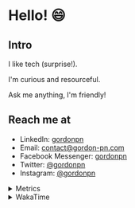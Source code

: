 # Hello! 😄

## Intro

I like tech (surprise!).

I'm curious and resourceful.

Ask me anything, I'm friendly!

## Reach me at

- LinkedIn: [gordonpn](https://www.linkedin.com/in/gordonpn/)
- Email: [contact@gordon-pn.com](mailto:contact@gordon-pn.com)
- Facebook Messenger: [gordonpn](https://www.messenger.com/t/Gordonpn)
- Twitter: [@gordonpn](https://twitter.com/Gordonpn)
- Instagram: [@gordonpn](https://www.instagram.com/gordonpn/)

<details>
  <summary>Metrics</summary>

  <img align="center" src="https://github.com/gordonpn/gordonpn/blob/master/github-metrics.svg" alt="GitHub Metrics">

</details>

<details>
  <summary>WakaTime</summary>

  <!--START_SECTION:waka-->
**I'm an Early 🐤** 

```text
🌞 Morning                2662 commits        ████░░░░░░░░░░░░░░░░░░░░░   17.93 % 
🌆 Daytime                5873 commits        ██████████░░░░░░░░░░░░░░░   39.55 % 
🌃 Evening                6123 commits        ██████████░░░░░░░░░░░░░░░   41.23 % 
🌙 Night                  192 commits         ░░░░░░░░░░░░░░░░░░░░░░░░░   01.29 % 
```
📅 **I'm Most Productive on Sunday** 

```text
Monday                   2171 commits        ████░░░░░░░░░░░░░░░░░░░░░   14.62 % 
Tuesday                  2143 commits        ████░░░░░░░░░░░░░░░░░░░░░   14.43 % 
Wednesday                2315 commits        ████░░░░░░░░░░░░░░░░░░░░░   15.59 % 
Thursday                 2248 commits        ████░░░░░░░░░░░░░░░░░░░░░   15.14 % 
Friday                   1419 commits        ██░░░░░░░░░░░░░░░░░░░░░░░   09.56 % 
Saturday                 1903 commits        ███░░░░░░░░░░░░░░░░░░░░░░   12.81 % 
Sunday                   2651 commits        ████░░░░░░░░░░░░░░░░░░░░░   17.85 % 
```


📊 **This Week I Spent My Time On** 

```text
💬 Programming Languages: 
Java                     10 hrs 35 mins      █████████████░░░░░░░░░░░░   50.72 % 
ERB                      3 hrs               ████░░░░░░░░░░░░░░░░░░░░░   14.40 % 
TypeScript               1 hr 51 mins        ██░░░░░░░░░░░░░░░░░░░░░░░   08.90 % 
XML                      1 hr 39 mins        ██░░░░░░░░░░░░░░░░░░░░░░░   07.94 % 
Ruby                     1 hr 20 mins        ██░░░░░░░░░░░░░░░░░░░░░░░   06.40 % 

🔥 Editors: 
IntelliJ                 20 hrs 28 mins      █████████████████████████   98.02 % 
VS Code                  24 mins             ░░░░░░░░░░░░░░░░░░░░░░░░░   01.98 % 
```


 Last Updated on 14/05/2023 10:21:43 UTC
<!--END_SECTION:waka-->
</details>
